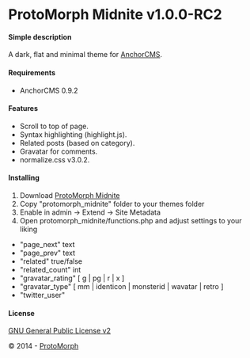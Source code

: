 ProtoMorph Midnite v1.0.0-RC2
======================

#### Simple description

A dark, flat and minimal theme for [AnchorCMS][2].

#### Requirements

- AnchorCMS 0.9.2

#### Features

- Scroll to top of page.
- Syntax highlighting (highlight.js).
- Related posts (based on category).
- Gravatar for comments.
- normalize.css v3.0.2.

#### Installing

1. Download [ProtoMorph Midnite][4]
2. Copy "protomorph_midnite" folder to your themes folder
3. Enable in admin -> Extend -> Site Metadata
4. Open protomorph_midnite/functions.php and adjust settings to your liking
 - "page_next" text
 - "page_prev" text
 - "related" true/false
 - "related_count" int
 - "gravatar_rating" [ g | pg | r | x ]
 - "gravatar_type" [ mm | identicon | monsterid | wavatar | retro ]
 - "twitter_user"

#### License

[GNU General Public License v2][3]

© 2014 - [ProtoMorph][1]

[1]: http://protomorph.cf/
[2]: http://anchorcms.com/
[3]: http://opensource.org/licenses/GPL-2.0
[4]: https://github.com/protomorph/anchor-protomorph_midnite/archive/master.zip
